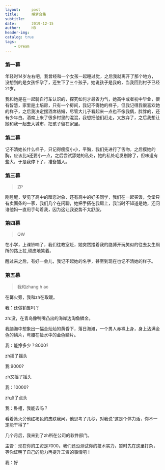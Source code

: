 ```yaml
---
layout:     post
title:      睡梦合集
subtitle:   
date:       2019-12-15
author:     HB
header-img:
catalog: true
tags:
    - Dream
---
```

### 第一幕

年轻时14岁左右吧，我曾经和一个女孩一起睡过觉，之后我就离开了那个地方，没想到的是女孩怀孕了，还生下了三个孩子。她说孩子是我的，当我回到村子已经21岁。

我和她是在一起骑自行车认识的，探究如何才最省力气，她高中或者初中毕业，很有智慧，家里是土培房，只有一个房间，我记不得她的样子，但我记得我很喜欢她的样子，之后我决定摆酒席结婚，尽管大儿子看起来一点也不像我俩，胖胖的，还有少年白。酒席上来了很多村里的混混，我想把他们赶走，又放弃了，之后我想让她和我一起去大城市，把孩子留在家里。

### 第二幕

记不清她长什么样子，只记得瘦瘦小小，平胸，我们先进行了舌吻，之后摸她的胸，应该比a还要小一点，之后尝试舔她的私处，她的私处毛发剔除了，但味道有些大，于是我停下了，准备插入。

### 第三幕

>ZP

刚睡醒，梦见了高中的暗恋对象，还有高中的好多同学，我们在一起买饭，食堂只有卖面条的一家，我们几个在闲聊，她把手搭在我肩上，我当时不知道是她，还问谁他妈一直用手勾着我，因为这让我姿势不太舒服。

### 第四幕

>QW

在小学，上课铃响了，我们往教室赶，她突然搂着我的胳膊开玩笑似的往去女生厕所的路上拉,顽皮地笑着。


醒过来之后，有好一会儿，我记不起她的名字，甚至到现在也记不清她的样子。

### 第五幕
>我和zhang h ao

在篝火旁，我和zh在取暖。

我：还做销售吗？

zh:没，在青岛像鸭嘴凸出的海岸边淘鱼鳞金。

我脑海中想象出一幅金灿灿的黄昏下，落日海滩，一个男人赤裸上身，身上沾满金色的鳞片，弯腰在捡水中的金色鳞片。

我：能挣多少？8000?

zh摇了摇头

我:9000?

zh又摇了摇头

我：10000?

zh点了点头

我：卧槽，我能去吗？

看着篝火旁他红褐色的皮肤我问，他思考了几秒，对我说“这是个体力活，你不一定能干得了”

几个月后，我来到了zh所在公司的软件部门。

主管：现在你的工资是7000，我们还没测试你的技术实力，暂时先在这里打杂，等你证明了自己的能力再提升工资的事情吧！

我：好
